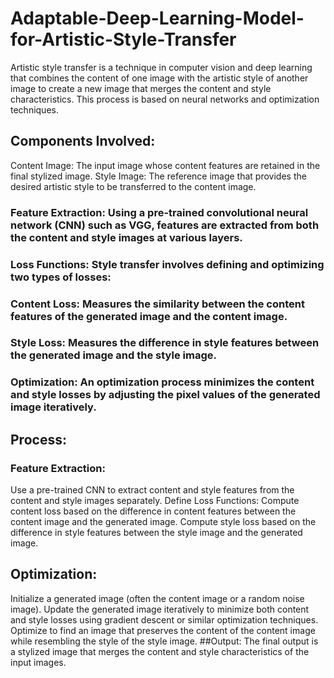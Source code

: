 # Adaptable-Deep-Learning-Model-for-Artistic-Style-Transfer

Artistic style transfer is a technique in computer vision and deep learning that combines the content of one image with the artistic style of another image to create a new image that merges the content and style characteristics. This process is based on neural networks and optimization techniques.

## Components Involved:
Content Image: The input image whose content features are retained in the final stylized image.
Style Image: The reference image that provides the desired artistic style to be transferred to the content image.
### Feature Extraction: Using a pre-trained convolutional neural network (CNN) such as VGG, features are extracted from both the content and style images at various layers.
### Loss Functions: Style transfer involves defining and optimizing two types of losses:
### Content Loss: Measures the similarity between the content features of the generated image and the content image.
### Style Loss: Measures the difference in style features between the generated image and the style image.
### Optimization: An optimization process minimizes the content and style losses by adjusting the pixel values of the generated image iteratively.
## Process:
### Feature Extraction:
Use a pre-trained CNN to extract content and style features from the content and style images separately.
Define Loss Functions:
Compute content loss based on the difference in content features between the content image and the generated image.
Compute style loss based on the difference in style features between the style image and the generated image.
## Optimization:
Initialize a generated image (often the content image or a random noise image).
Update the generated image iteratively to minimize both content and style losses using gradient descent or similar optimization techniques.
Optimize to find an image that preserves the content of the content image while resembling the style of the style image.
##Output:
The final output is a stylized image that merges the content and style characteristics of the input images.
